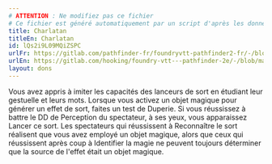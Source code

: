 ```yaml
---
# ATTENTION : Ne modifiez pas ce fichier
# Ce fichier est généré automatiquement par un script d'après les données du module Foundry VTT officiel et de sa traduction
title: Charlatan
titleEn: Charlatan
id: lQs2i9L09MQiZSPC
urlFr: https://gitlab.com/pathfinder-fr/foundryvtt-pathfinder2-fr/-/blob/master/data/feats/lQs2i9L09MQiZSPC.htm
urlEn: https://gitlab.com/hooking/foundry-vtt---pathfinder-2e/-/blob/master/packs/data/feats.db/charlatan.json
layout: dons
---
```

Vous avez appris à imiter les capacités des lanceurs de sort en étudiant leur gestuelle et leurs mots. Lorsque vous activez un objet magique pour générer un effet de sort, faites un test de Duperie. Si vous réussissez à battre le DD de Perception du spectateur, à ses yeux, vous apparaissez Lancer ce sort. Les spectateurs qui réussissent à Reconnaître le sort réalisent que vous avez employé un objet magique, alors que ceux qui réussissent après coup à Identifier la magie ne peuvent toujours déterminer que la source de l'effet était un objet magique.

